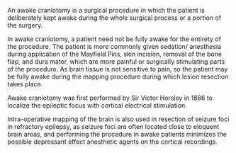An awake craniotomy is a surgical procedure in which the patient is deliberately kept awake during the whole surgical process or a portion of the surgery.

In awake craniotomy, a patient need not be fully awake for the entirety of the procedure. The patient is more commonly given sedation/ anesthesia during application of the Mayfield Pins, skin incision, removal of the bone flap, and dura mater, which are more painful or surgically stimulating parts of the procedure. As brain tissue is not sensitive to pain, so the patient may be fully awake during the mapping procedure during which lesion resection takes place.

Awake craniotomy was first performed by Sir Victor Horsley in 1886 to localize the epileptic focus with cortical electrical stimulation.

Intra-operative mapping of the brain is also used in resection of seizure foci in refractory epilepsy, as seizure foci are often located close to eloquent brain areas, and performing the procedure in awake patients minimizes the possible depressant effect anesthetic agents on the cortical recordings.